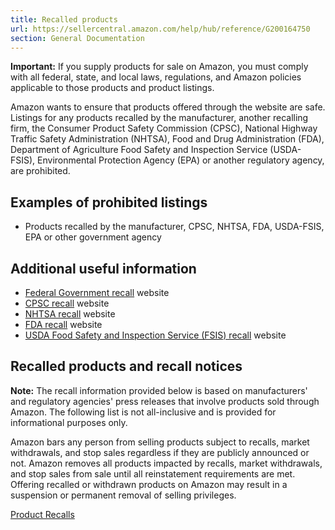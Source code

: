 ```yaml
---
title: Recalled products
url: https://sellercentral.amazon.com/help/hub/reference/G200164750
section: General Documentation
---
```


**Important:** If you supply products for sale on Amazon, you must comply with
all federal, state, and local laws, regulations, and Amazon policies
applicable to those products and product listings.

Amazon wants to ensure that products offered through the website are safe.
Listings for any products recalled by the manufacturer, another recalling
firm, the Consumer Product Safety Commission (CPSC), National Highway Traffic
Safety Administration (NHTSA), Food and Drug Administration (FDA), Department
of Agriculture Food Safety and Inspection Service (USDA-FSIS), Environmental
Protection Agency (EPA) or another regulatory agency, are prohibited.

## Examples of prohibited listings

  * Products recalled by the manufacturer, CPSC, NHTSA, FDA, USDA-FSIS, EPA or other government agency

## Additional useful information

  * [Federal Government recall](http://www.recalls.gov) website
  * [CPSC recall](https://www.cpsc.gov/Recalls) website
  * [NHTSA recall](http://www-odi.nhtsa.dot.gov/recalls/) website 
  * [FDA recall](http://www.fda.gov/Safety/Recalls/default.htm) website
  * [USDA Food Safety and Inspection Service (FSIS) recall](http://www.fsis.usda.gov/Fsis_recalls/) website 

## Recalled products and recall notices

**Note:** The recall information provided below is based on manufacturers' and
regulatory agencies' press releases that involve products sold through Amazon.
The following list is not all-inclusive and is provided for informational
purposes only.

Amazon bars any person from selling products subject to recalls, market
withdrawals, and stop sales regardless if they are publicly announced or not.
Amazon removes all products impacted by recalls, market withdrawals, and stop
sales from sale until all reinstatement requirements are met. Offering
recalled or withdrawn products on Amazon may result in a suspension or
permanent removal of selling privileges.

[Product
Recalls](https://www.amazon.com/gp/help/customer/display.html?nodeId=565166)

